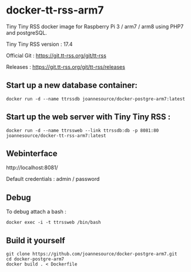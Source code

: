 # docker-tt-rss-arm7

Tiny Tiny RSS docker image for Raspberry Pi 3 / arm7 / arm8 using PHP7 and postgreSQL.

Tiny Tiny RSS version : 17.4

Official Git : https://git.tt-rss.org/git/tt-rss

Releases : https://git.tt-rss.org/git/tt-rss/releases

## Start up a new database container:

    docker run -d --name ttrssdb joannesource/docker-postgre-arm7:latest


## Start up the web server with Tiny Tiny RSS :

    docker run -d --name ttrssweb --link ttrssdb:db -p 8081:80 joannesource/docker-tt-rss-arm7:latest


## Webinterface

http://localhost:8081/

Default credentials : admin / password


## Debug

To debug attach a bash :

    docker exec -i -t ttrssweb /bin/bash

## Build it yourself

    git clone https://github.com/joannesource/docker-postgre-arm7.git
    cd docker-postgre-arm7
    docker build . < Dockerfile
